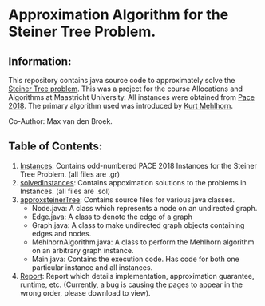 # Approximation Algorithm for the Steiner Tree Problem.
## Information:
This repository contains java source code to approximately solve the [Steiner Tree problem](https://en.wikipedia.org/wiki/Steiner_tree_problem). 
This was a project for the course Allocations and Algorithms at Maastricht University.
All instances were obtained from [Pace 2018](https://github.com/PACE-challenge/SteinerTree-PACE-2018-instances).
The primary algorithm used was introduced by [Kurt Mehlhorn](https://people.mpi-inf.mpg.de/~mehlhorn/ftp/SteinerTrees.pdf).

Co-Author: Max van den Broek.

## Table of Contents:
1. [Instances](./Instances): Contains odd-numbered PACE 2018 Instances for the Steiner Tree Problem. (all files are .gr)
2. [solvedInstances](./solvedInstances): Contains appoximation solutions to the problems in Instances. (all files are .sol)
3. [approxsteinerTree](./approxsteinertree): Contains source files for various java classes.
    - Node.java: A class which represents a node on an undirected graph.
    - Edge.java: A class to denote the edge of a graph
    - Graph.java: A class to make undirected graph objects containing edges and nodes.
    - MehlhornAlgorithm.java: A class to perform the Mehlhorn algorithm on an arbitrary graph instance.
    - Main.java: Contains the execution code. Has code for both one particular instance and all instances.
4. [Report](https://github.com/shah-meet0/steiner_tree_approx/blob/5bdd06fdfaf14f5f945f8c2129fcb266a298829d/Report.pdf): Report which details implementation, approximation guarantee, runtime, etc. (Currently, a bug is causing the pages to appear in the wrong order, please download to view). 
    
